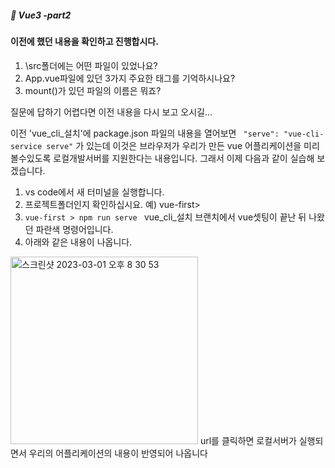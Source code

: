 ##### :cactus: Vue3 -part2

#### 이전에 했던 내용을 확인하고 진행합시다.
1. \src폴더에는 어떤 파일이 있었나요?
2. App.vue파일에 있던 3가지 주요한 태그를 기억하시나요?
3. mount()가 있던 파일의 이름은 뭐죠?

질문에 답하기 어렵다면 이전 내용을 다시 보고 오시길...

이전 'vue_cli_설치'에 package.json 파일의 내용을 열어보면 ```  "serve": "vue-cli-service serve" ``` 가 있는데 이것은  브라우저가 우리가 만든 vue 어플리케이션을 미리 볼수있도록 로컬개발서버를 지원한다는 내용입니다.
그래서 이제 다음과 같이 실습해 보겠습니다.   
1. vs code에서 새 터미널을 실행합니다.
2. 프로젝트폴더인지 확인하십시요. 예) vue-first>
3. ```vue-first > npm run serve ``` vue_cli_설치 브랜치에서 vue셋팅이 끝난 뒤 나왔던 파란색 명령어입니다.
4. 아래와 같은 내용이 나옵니다. 
<img width="300" alt="스크린샷 2023-03-01 오후 8 30 53" src="https://user-images.githubusercontent.com/48478079/222127357-c3bc9a01-1958-4720-aca4-299a36f11d7e.png">   
url를 클릭하면 로컬서버가 실행되면서 우리의 어플리케이션의 내용이 반영되어 나옵니다   
